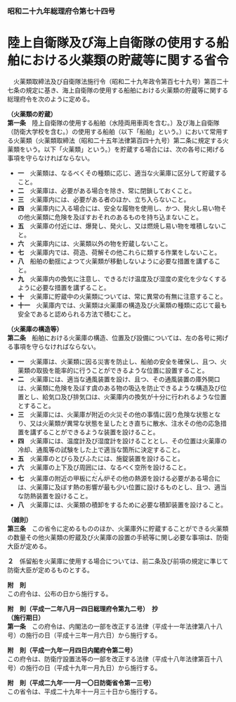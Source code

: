 ### 昭和二十九年総理府令第七十四号  
# 陸上自衛隊及び海上自衛隊の使用する船舶における火薬類の貯蔵等に関する省令  
　火薬類取締法及び自衛隊法施行令（昭和二十九年政令第百七十九号）第百二十七条の規定に基き、海上自衛隊の使用する船舶における火薬類の貯蔵等に関する総理府令を次のように定める。  
  
**（火薬類の貯蔵）**  
**第一条**　陸上自衛隊の使用する船舶（水陸両用車両を含む。）及び海上自衛隊（防衛大学校を含む。）の使用する船舶（以下「船舶」という。）において常用する火薬類（火薬類取締法（昭和二十五年法律第百四十九号）第二条に規定する火薬類をいう。以下「火薬類」という。）を貯蔵する場合には、次の各号に掲げる事項を守らなければならない。  
* **一**　火薬類は、なるべくその種類に応じ、適当な火薬庫に区分して貯蔵すること。  
* **二**　火薬庫は、必要がある場合を除き、常に閉鎖しておくこと。  
* **三**　火薬庫内には、必要がある者のほか、立ち入らないこと。  
* **四**　火薬庫内に入る場合には、安全な履物を使用し、かつ、発火し易い物その他火薬類に危険を及ぼすおそれのあるものを持ち込まないこと。  
* **五**　火薬庫の付近には、爆発し、発火し、又は燃焼し易い物を堆積しないこと。  
* **六**　火薬庫内には、火薬類以外の物を貯蔵しないこと。  
* **七**　火薬庫内では、荷造、荷解その他これらに類する作業をしないこと。  
* **八**　船舶の動揺によつて火薬類が移動しないように必要な措置を講ずること。  
* **九**　火薬庫内の換気に注意し、できるだけ温度及び湿度の変化を少なくするように必要な措置を講ずること。  
* **十**　火薬庫に貯蔵中の火薬類については、常に異常の有無に注意すること。  
* **十一**　火薬庫内では、火薬類は火薬庫の構造及び火薬類の種類に応じて最も安全であると認められる方法で積むこと。  
  
**（火薬庫の構造等）**  
**第二条**　船舶における火薬庫の構造、位置及び設備については、左の各号に掲げる事項を守らなければならない。  
* **一**　火薬庫は、火薬類に因る災害を防止し、船舶の安全を確保し、且つ、火薬類の取扱を能率的に行うことができるような位置に設置すること。  
* **二**　火薬庫には、適当な通風装置を設け、且つ、その通風装置の庫外開口は、火薬類に危険を及ぼす虞のある物の吸込を防止できるような構造及び位置とし、給気口及び排気口は、火薬庫内の換気が十分に行われるような位置とすること。  
* **三**　火薬庫には、火薬庫が附近の火災その他の事情に因り危険な状態となり、又は火薬類が異常な状態を呈したとき直ちに散水、注水その他の応急措置を講ずることができるような装置を設けること。  
* **四**　火薬庫には、温度計及び湿度計を設けることとし、その位置は火薬庫の冷却、通風等の試験をした上で適当な箇所に決定すること。  
* **五**　火薬庫のとびら及びふたには、施錠装置を設けること。  
* **六**　火薬庫の上下及び周囲には、なるべく空所を設けること。  
* **七**　火薬庫の附近の甲板に<ruby>だ<rt>ヽ</rt></ruby><ruby>ん<rt>ヽ</rt></ruby>炉その他の熱源を設ける必要がある場合には、火薬庫に及ぼす熱の影響が最も少い位置に設けるものとし、且つ、適当な防熱装置を設けること。  
* **八**　火薬庫には、火薬類の積卸をするために必要な積卸装置を設けること。  
  
**（雑則）**  
**第三条**　この省令に定めるもののほか、火薬庫外に貯蔵することができる火薬類の数量その他火薬類の貯蔵及び火薬庫の設置の手続等に関し必要な事項は、防衛大臣が定める。  
  
**２**　係留船を火薬庫に使用する場合については、前二条及び前項の規定に準じて防衛大臣が定めるものとする。  
  
**附　則**  
この府令は、公布の日から施行する。  
  
**附　則（平成一二年八月一四日総理府令第九二号）　抄**  
**（施行期日）**  
**第一条**　この府令は、内閣法の一部を改正する法律（平成十一年法律第八十八号）の施行の日（平成十三年一月六日）から施行する。  
  
**附　則（平成一九年一月四日内閣府令第二号）**  
この府令は、防衛庁設置法等の一部を改正する法律（平成十八年法律第百十八号）の施行の日（平成十九年一月九日）から施行する。  
  
**附　則（平成二九年一一月一〇日防衛省令第一三号）**  
この省令は、平成二十九年十一月三十日から施行する。  
  
